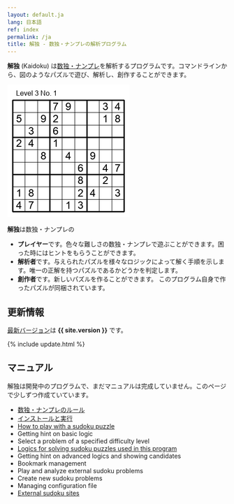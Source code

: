 ```yaml
---
layout: default.ja
lang: 日本語
ref: index
permalink: /ja
title: 解独 - 数独・ナンプレの解析プログラム
---
```


**解独** (Kaidoku) は[数独・ナンプレ](rule.ja)を解析するプログラムです。コマンドラインから、図のようなパズルで遊び、解析し、創作することができます。 

![](img/3-1.jpg)

**解独**は数独・ナンプレの

* **プレイヤー**です。色々な難しさの数独・ナンプレで遊ぶことができます。困った時にはヒントをもらうことができます。
* **解析者**です。与えられたパズルを様々なロジックによって解く手順を示します。唯一の正解を持つパズルであるかどうかを判定します。
* **創作者**です。新しいパズルを作ることができます。 このプログラム自身で作ったパズルが同梱されています。

## 更新情報

[最新バージョン](https://pypi.python.org/pypi/kaidoku)は **{{ site.version }}** です。

{% include update.html %}

## マニュアル

解独は開発中のプログラムで、まだマニュアルは完成していません。このページで少しずつ作成ていています。

- [数独・ナンプレのルール](rule.ja)
- [インストールと実行](install.ja)
- [How to play with a sudoku puzzle](play)
- Getting hint on basic logic
- Select a problem of a specified difficulty level
- [Logics for solving sudoku puzzles used in this program](logic)
- Getting hint on advanced logics and showing candidates
- Bookmark management
- Play and analyze external sudoku problems
- Create new sudoku problems
- Managing configuration file
- [External sudoku sites](link)
